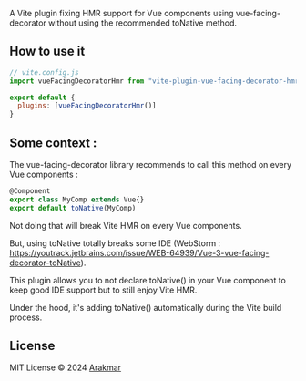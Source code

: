 A Vite plugin fixing HMR support for Vue components using vue-facing-decorator without using the recommended toNative method.

## How to use it
```javascript
// vite.config.js
import vueFacingDecoratorHmr from "vite-plugin-vue-facing-decorator-hmr";

export default {
  plugins: [vueFacingDecoratorHmr()]
}
```

## Some context : 
The vue-facing-decorator library recommends to call this method on every Vue components :
```javascript
@Component
export class MyComp extends Vue{}
export default toNative(MyComp)
```

Not doing that will break Vite HMR on every Vue components.

But, using toNative totally breaks some IDE (WebStorm : https://youtrack.jetbrains.com/issue/WEB-64939/Vue-3-vue-facing-decorator-toNative).

This plugin allows you to not declare toNative() in your Vue component to keep good IDE support but to still enjoy Vite HMR.

Under the hood, it's adding toNative() automatically during the Vite build process.

## License

MIT License © 2024 [Arakmar](https://github.com/Arakmar)

